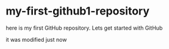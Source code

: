 # my-first-github1-repository
here is my first GitHub repository. Lets get started with GitHub

it was modified just now

